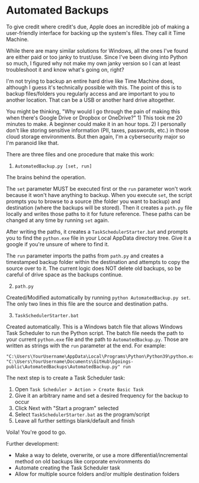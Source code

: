 # Automated Backups

To give credit where credit's due, Apple does an incredible job of making a user-friendly interface for backing up the system's files. They call it Time Machine.

While there are many similar solutions for Windows, all the ones I've found are either paid or too janky to trust/use. Since I've been diving into Python so much, I figured why not make my own janky version so I can at least troubleshoot it and know what's going on, right?

I'm not trying to backup an entire hard drive like Time Machine does, although I guess it's technically possible with this. The point of this is to backup files/folders you regularly access and are important to you to another location. That can be a USB or another hard drive altogether.

You might be thinking, "Why would I go through the pain of making this when there's Google Drive or Dropbox or OneDrive?" 1) This took me 20 minutes to make. A beginner could make it in an hour tops. 2) I personally don't like storing sensitive information (PII, taxes, passwords, etc.) in those cloud storage environments. But then again, I'm a cybersecurity major so I'm paranoid like that.

There are three files and one procedure that make this work:

1. `AutomatedBackup.py [set, run]`

  The brains behind the operation.

  The `set` parameter MUST be executed first or the `run` parameter won't work because it won't have anything to backup. When you execute `set`, the script prompts you to browse to a source (the folder you want to backup) and destination (where the backups will be stored). Then it creates a `path.py` file locally and writes those paths to it for future reference. These paths can be changed at any time by running `set` again.

  After writing the paths, it creates a `TaskSchedulerStarter.bat` and prompts you to find the `python.exe` file in your Local AppData directory tree. Give it a google if you're unsure of where to find it.

  The `run` parameter imports the paths from `path.py` and creates a timestamped backup folder within the destination and attempts to copy the source over to it. The current logic does NOT delete old backups, so be careful of drive space as the backups continue.

2. `path.py`

  Created/Modified automatically by running `python AutomatedBackup.py set`. The only two lines in this file are the source and destination paths.

3. `TaskSchedulerStarter.bat`

  Created automatically. This is a Windows batch file that allows Windows Task Scheduler to run the Python script. The batch file needs the path to your current `python.exe` file and the path to `AutomatedBackup.py`. Those are written as strings with the `run` parameter at the end. For example:
  ```
  "C:\Users\YourUsername\AppData\Local\Programs\Python\Python39\python.exe" "C:\Users\YourUsername\Documents\GitHub\bgoings-public\AutomatedBackups\AutomatedBackup.py" run
  ```

The next step is to create a Task Scheduler task:

1. Open `Task Scheduler > Action > Create Basic Task`
2. Give it an arbitrary name and set a desired frequency for the backup to occur
3. Click Next with "Start a program" selected
4. Select `TaskSchedulerStarter.bat` as the program/script
5. Leave all further settings blank/default and finish

Voila! You're good to go.

Further development:

- Make a way to delete, overwrite, or use a more differential/incremental method on old backups like corporate environments do
- Automate creating the Task Scheduler task
- Allow for multiple source folders and/or multiple destination folders
